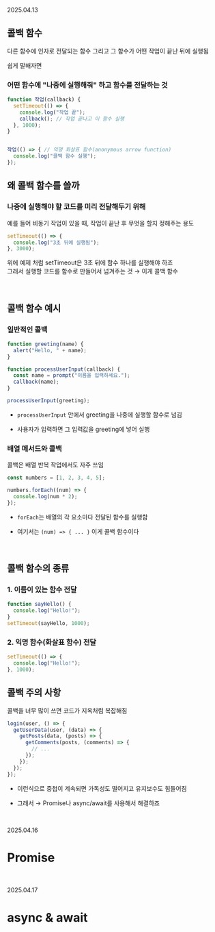 2025.04.13

##  콜백 함수
다른 함수에 인자로 전달되는 함수 그리고 그 함수가 어떤 작업이 끝난 뒤에 실행됨

쉽게 말해자면
### 어떤 함수에 "나중에 실행해줘" 하고 함수를 전달하는 것
```js
function 작업(callback) {
  setTimeout(() => {
    console.log("작업 끝");
    callback(); // 작업 끝나고 이 함수 실행
  }, 1000);
}


작업(() => { // 익명 화살표 함수(anonymous arrow function)
  console.log("콜백 함수 실행");
});
```

## 왜 콜백 함수를 쓸까
### 나중에 실행해야 할 코드를 미리 전달해두기 위해
예를 들어 비동기 작업이 있을 때, 작업이 끝난 후 무엇을 할지 정해주는 용도
```js
setTimeout(() => {
  console.log("3초 뒤에 실행됨");
}, 3000);
```
위에 예제 처럼
setTimeout은 3초 뒤에 함수 하나를 실행해야 하죠<br>
그래서 실행할 코드를 함수로 만들어서 넘겨주는 것 → 이게 콜백 함수

<br>

## 콜백 함수 예시
### 일반적인 콜백
```js
function greeting(name) {
  alert("Hello, " + name);
}

function processUserInput(callback) {
  const name = prompt("이름을 입력하세요.");
  callback(name);
}

processUserInput(greeting);
```
- ``processUserInput`` 안에서 greeting을 나중에 실행할 함수로 넘김

- 사용자가 입력하면 그 입력값을 greeting에 넣어 실행

###  배열 메서드와 콜백
콜백은 배열 반복 작업에서도 자주 쓰임
```js
const numbers = [1, 2, 3, 4, 5];

numbers.forEach((num) => {
  console.log(num * 2);
});
```
- ``forEach``는 배열의 각 요소마다 전달된 함수를 실행함

- 여기서는 ``(num) => { ... }`` 이게 콜백 함수이다

<br>

## 콜백 함수의 종류
### 1. 이름이 있는 함수 전달
```js
function sayHello() {
  console.log("Hello!");
}
setTimeout(sayHello, 1000);
```

### 2. 익명 함수(화살표 함수) 전달
```js
setTimeout(() => {
  console.log("Hello!");
}, 1000);
```

## 콜백 주의 사항
콜백을 너무 많이 쓰면 코드가 지옥처럼 복잡해짐
```js
login(user, () => {
  getUserData(user, (data) => {
    getPosts(data, (posts) => {
      getComments(posts, (comments) => {
        // ...
      });
    });
  });
});
```
- 이런식으로 중첩이 계속되면 가독성도 떨어지고 유지보수도 힘들어짐

- 그래서 → Promise나 async/await를 사용해서 해결하죠


<br>

2025.04.16

# Promise



<br>

2025.04.17

# async & await

